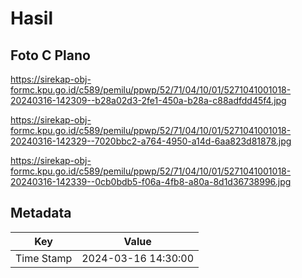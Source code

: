 # Hasil

## Foto C Plano

https://sirekap-obj-formc.kpu.go.id/c589/pemilu/ppwp/52/71/04/10/01/5271041001018-20240316-142309--b28a02d3-2fe1-450a-b28a-c88adfdd45f4.jpg

https://sirekap-obj-formc.kpu.go.id/c589/pemilu/ppwp/52/71/04/10/01/5271041001018-20240316-142329--7020bbc2-a764-4950-a14d-6aa823d81878.jpg

https://sirekap-obj-formc.kpu.go.id/c589/pemilu/ppwp/52/71/04/10/01/5271041001018-20240316-142339--0cb0bdb5-f06a-4fb8-a80a-8d1d36738996.jpg


## Metadata

| Key        | Value               |
| ---------- | ------------------- |
| Time Stamp | 2024-03-16 14:30:00 |



